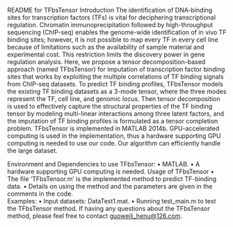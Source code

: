 README for TFbsTensor
Introduction
The identification of DNA-binding sites for transcription factors (TFs) is vital for deciphering transcriptional regulation. Chromatin immunoprecipitation followed by high-throughput sequencing (ChIP-seq) enables the genome-wide identification of in vivo TF binding sites; however, it is not possible to map every TF in every cell line because of limitations such as the availability of sample material and experimental cost. This restriction limits the discovery power in gene regulation analysis. Here, we propose a tensor decomposition-based approach (named TFbsTensor) for imputation of transcription factor binding sites that works by exploiting the multiple correlations of TF binding signals from ChIP-seq datasets.
To predict TF binding profiles, TFbsTensor models the existing TF binding datasets as a 3-mode tensor, where the three modes represent the TF, cell line, and genomic locus. Then tensor decomposition is used to effectively capture the structural properties of the TF binding tensor by modeling multi-linear interactions among three latent factors, and the imputation of TF binding profiles is formulated as a tensor completion problem. 
TFbsTensor is implemented in MATLAB 2014b. GPU-accelerated computing is used in the implementation, thus a hardware supporting GPU computing is needed to use our code. Our algorithm can efficiently handle the large dataset.

Environment and Dependencies to use TFbsTensor:
•	MATLAB.
•	A hardware supporting GPU computing is needed. 
Usage of TFbsTensor
•	The file ‘TFbsTensor.m’ is the implemented method to predict TF-binding data. 
•	Details on using the method and the parameters are given in the comments in the code.  
Examples:
•	Input datasets: DataTest1.mat. 
•	Running test_main.m to test the TFbsTensor method. 
If having any questions about the TFbsTensor method, please feel free to contact guoweili_henu@126.com. 



